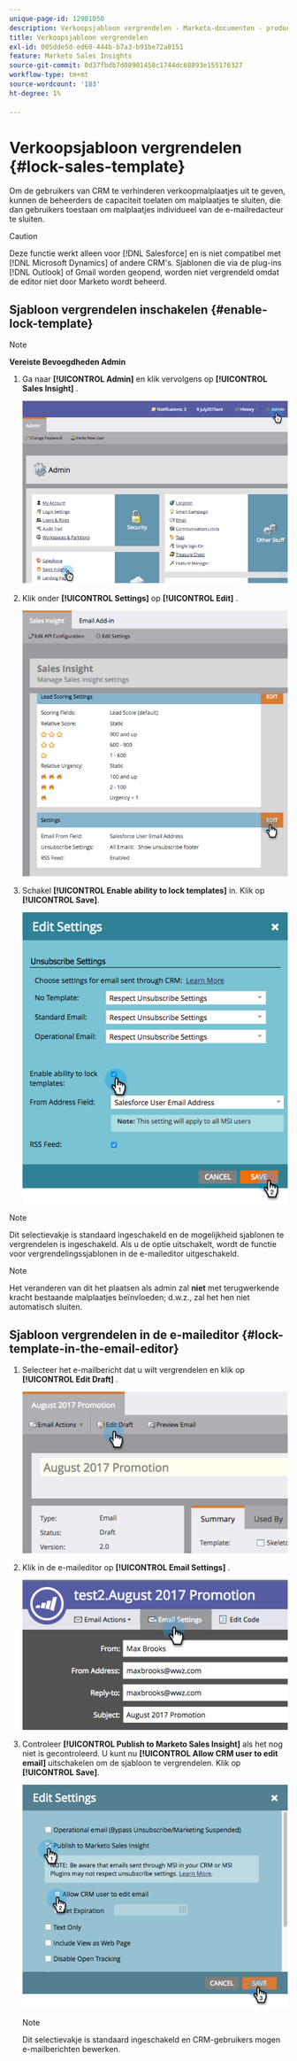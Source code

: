 ```yaml
---
unique-page-id: 12981050
description: Verkoopsjabloon vergrendelen - Marketo-documenten - productdocumentatie
title: Verkoopsjabloon vergrendelen
exl-id: 005dde5d-ed60-444b-b7a3-b91be72a0151
feature: Marketo Sales Insights
source-git-commit: 0d37fbdb7d08901458c1744dc68893e155176327
workflow-type: tm+mt
source-wordcount: '183'
ht-degree: 1%

---
```


# Verkoopsjabloon vergrendelen {#lock-sales-template}

Om de gebruikers van CRM te verhinderen verkoopmalplaatjes uit te geven, kunnen de beheerders de capaciteit toelaten om malplaatjes te sluiten, die dan gebruikers toestaan om malplaatjes individueel van de e-mailredacteur te sluiten.

>[!CAUTION]
>
>Deze functie werkt alleen voor [!DNL Salesforce] en is niet compatibel met [!DNL Microsoft Dynamics] of andere CRM&#39;s. Sjablonen die via de plug-ins [!DNL Outlook] of Gmail worden geopend, worden niet vergrendeld omdat de editor niet door Marketo wordt beheerd.

## Sjabloon vergrendelen inschakelen {#enable-lock-template}

>[!NOTE]
>
>**Vereiste Bevoegdheden Admin**

1. Ga naar **[!UICONTROL Admin]** en klik vervolgens op **[!UICONTROL Sales Insight]** .

   ![](assets/1.png)

1. Klik onder **[!UICONTROL Settings]** op **[!UICONTROL Edit]** .

   ![](assets/2.png)

1. Schakel **[!UICONTROL Enable ability to lock templates]** in. Klik op **[!UICONTROL Save]**.

   ![](assets/image2017-10-9-8-3a19-3a45.png)

>[!NOTE]
>
>Dit selectievakje is standaard ingeschakeld en de mogelijkheid sjablonen te vergrendelen is ingeschakeld. Als u de optie uitschakelt, wordt de functie voor vergrendelingssjablonen in de e-maileditor uitgeschakeld.

>[!NOTE]
>
>Het veranderen van dit het plaatsen als admin zal **niet** met terugwerkende kracht bestaande malplaatjes beïnvloeden; d.w.z., zal het hen niet automatisch sluiten.

## Sjabloon vergrendelen in de e-maileditor {#lock-template-in-the-email-editor}

1. Selecteer het e-mailbericht dat u wilt vergrendelen en klik op **[!UICONTROL Edit Draft]** .

   ![](assets/5.png)

1. Klik in de e-maileditor op **[!UICONTROL Email Settings]** .

   ![](assets/6.png)

1. Controleer **[!UICONTROL Publish to Marketo Sales Insight]** als het nog niet is gecontroleerd. U kunt nu **[!UICONTROL Allow CRM user to edit email]** uitschakelen om de sjabloon te vergrendelen. Klik op **[!UICONTROL Save]**.

   ![](assets/7.png)

   >[!NOTE]
   >
   >Dit selectievakje is standaard ingeschakeld en CRM-gebruikers mogen e-mailberichten bewerken.
